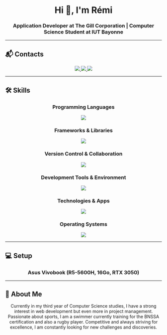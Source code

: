 <h1 align="center">Hi 👋, I'm Rémi </h1>
<h3 align="center">Application Developer at The Gill Corporation | Computer Science Student at IUT Bayonne</h3>

---

## 📬 Contacts

<p align="center">
  <a href="mailto:rgentil@iutbayonne.univ-pau.fr">
    <img src="https://img.shields.io/badge/Gmail-D14836?style=for-the-badge&logo=gmail&logoColor=white"/>
  </a>
  <a href="https://www.linkedin.com/in/remi-gentil/">
    <img src="https://img.shields.io/badge/LinkedIn-0077B5?style=for-the-badge&logo=linkedin&logoColor=white"/>
  </a>
  <a href="https://github.com/remi-gntl/">
    <img src="https://img.shields.io/badge/GitHub-181717?style=for-the-badge&logo=github&logoColor=white"/>
  </a>
</p>

---

## 🛠 Skills

<h3 align="center">Programming Languages</h3>
<p align="center">
  <img src="https://skillicons.dev/icons?i=css,html,js,mysql,php,cpp,bash,c,py,java,powershell&theme=dark" />
</p>

<h3 align="center">Frameworks & Libraries</h3>
<p align="center">
  <img src="https://skillicons.dev/icons?i=laravel,qt,bootstrap,tailwind,angular" />
</p>

<h3 align="center">Version Control & Collaboration</h3>
<p align="center">
  <img src="https://skillicons.dev/icons?i=git,github,docker" />
</p>

<h3 align="center">Development Tools & Environment</h3>
<p align="center">
  <img src="https://skillicons.dev/icons?i=vscode,qt,idea,nginx" />
</p>

<h3 align="center">Technologies & Apps</h3>
<p align="center">
  <img src="https://skillicons.dev/icons?i=figma,notion,blender,arduino" />
</p>

<h3 align="center">Operating Systems</h3>
<p align="center">
  <img src="https://skillicons.dev/icons?i=linux,powershell&theme=dark" />
</p>

---

## 💻 Setup

<h3 align="center">Asus Vivobook (R5-5600H, 16Go, RTX 3050)</h3>

---

## 📌 About Me

<p align="center">
  Currently in my third year of Computer Science studies, I have a strong interest in web development but even more in project management.  
  Passionate about sports, I am a swimmer currently training for the BNSSA certification and also a rugby player.  
  Competitive and always striving for excellence, I am constantly looking for new challenges and discoveries.
</p>
